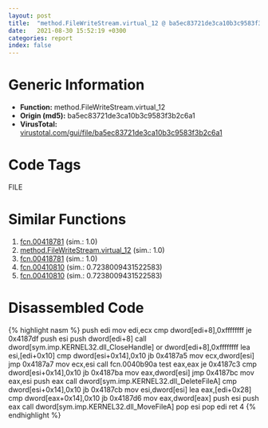 ```yaml
---
layout: post
title:  "method.FileWriteStream.virtual_12 @ ba5ec83721de3ca10b3c9583f3b2c6a1"
date:   2021-08-30 15:52:19 +0300
categories: report
index: false
---
```


# Generic Information
- **Function:** method.FileWriteStream.virtual\_12
- **Origin (md5):** ba5ec83721de3ca10b3c9583f3b2c6a1
- **VirusTotal:** [virustotal.com/gui/file/ba5ec83721de3ca10b3c9583f3b2c6a1][virustotal_ref]

# Code Tags
<span class="tag" id="FILE">FILE</span>


# Similar Functions

1. [fcn.00418781][similar_1_ref] (sim.: 1.0)
2. [method.FileWriteStream.virtual\_12][similar_2_ref] (sim.: 1.0)
3. [fcn.00418781][similar_3_ref] (sim.: 1.0)
4. [fcn.00410810][similar_4_ref] (sim.: 0.7238009431522583)
5. [fcn.00410810][similar_5_ref] (sim.: 0.7238009431522583)


# Disassembled Code

{% highlight nasm %}
push edi
mov edi,ecx
cmp dword[edi+8],0xffffffff
je 0x4187df
push esi
push dword[edi+8]
call dword[sym.imp.KERNEL32.dll_CloseHandle]
or dword[edi+8],0xffffffff
lea esi,[edi+0x10]
cmp dword[esi+0x14],0x10
jb 0x4187a5
mov ecx,dword[esi]
jmp 0x4187a7
mov ecx,esi
call fcn.0040b90a
test eax,eax
je 0x4187c3
cmp dword[esi+0x14],0x10
jb 0x4187ba
mov eax,dword[esi]
jmp 0x4187bc
mov eax,esi
push eax
call dword[sym.imp.KERNEL32.dll_DeleteFileA]
cmp dword[esi+0x14],0x10
jb 0x4187cb
mov esi,dword[esi]
lea eax,[edi+0x28]
cmp dword[eax+0x14],0x10
jb 0x4187d6
mov eax,dword[eax]
push esi
push eax
call dword[sym.imp.KERNEL32.dll_MoveFileA]
pop esi
pop edi
ret 4
{% endhighlight %}


[similar_1_ref]: /report/fcn.00418781@53687e619dcac7d709f306d061d8daeb
[similar_2_ref]: /report/method.FileWriteStream.virtual_12@53687e619dcac7d709f306d061d8daeb
[similar_3_ref]: /report/fcn.00418781@ba5ec83721de3ca10b3c9583f3b2c6a1
[similar_4_ref]: /report/fcn.00410810@3aa98225e51cbcae2d334c8b6b4ed9fd
[similar_5_ref]: /report/fcn.00410810@bed9ebae5dcb4fc234ee0bdf6551cea7
[virustotal_ref]: https://www.virustotal.com/gui/file/ba5ec83721de3ca10b3c9583f3b2c6a1